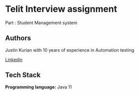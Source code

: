 # Telit Interview assignment

Part : Student Management system


## Authors

 Justin Kurian with 10 years of experience in Automation testing
 
[Linkedin](https://www.linkedin.com/in/justin-kurian-566614105/)


## Tech Stack

**Programming language:** Java 11